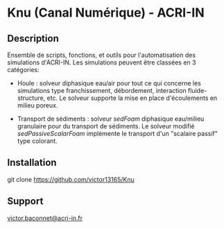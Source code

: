 # Knu (Canal Numérique) - ACRI-IN

## Description

Ensemble de scripts, fonctions, et outils pour l'automatisation des simulations
d'ACRI-IN. Les simulations peuvent être classées en 3 catégories:

- Houle : solveur diphasique eau/air pour tout ce qui concerne les simulations
type franchissement, débordement, interaction fluide-structure, etc. 
Le solveur supporte la mise en place d'écoulements en milieu poreux.

- Transport de sédiments : solveur *sedFoam* diphasique eau/milieu granulaire 
pour du	transport de sédiments. Le solveur modifié *sedPassiveScalarFoam*
implémente le transport d'un "scalaire passif" type colorant.

## Installation

git clone https://github.com/victor13165/Knu

## Support

victor.baconnet@acri-in.fr
